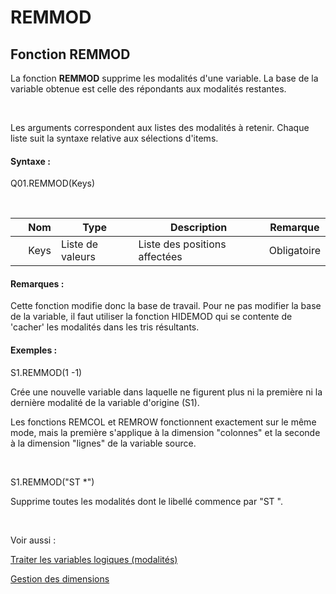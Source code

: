# REMMOD

## Fonction REMMOD

La fonction **REMMOD** supprime les modalités d'une variable. La base de la variable obtenue est celle des répondants aux modalités restantes.

&nbsp;

Les arguments correspondent aux listes des modalités à retenir. Chaque liste suit la syntaxe relative aux sélections d'items.

#### Syntaxe :&nbsp;

Q01.REMMOD(Keys)

&nbsp;

| &nbsp; | **Nom** |**Type**|**Description**|**Remarque** |
| --- | --- | --- | --- | --- |
| &nbsp; | Keys | Liste de valeurs | Liste des positions affectées | Obligatoire |


#### Remarques :

Cette fonction modifie donc la base de travail. Pour ne pas modifier la base de la variable, il faut utiliser la fonction HIDEMOD qui se contente de 'cacher' les modalités dans les tris résultants.

#### Exemples :

S1.REMMOD(1 -1)

Crée une nouvelle variable dans laquelle ne figurent plus ni la première ni la dernière modalité de la variable d'origine (S1).

Les fonctions REMCOL et REMROW fonctionnent exactement sur le même mode, mais la première s'applique à la dimension "colonnes" et la seconde à la dimension "lignes" de la variable source.

&nbsp;

S1.REMMOD("ST \*")

Supprime toutes les modalités dont le libellé commence par "ST ".

&nbsp;

Voir aussi :&nbsp;

[Traiter les variables logiques (modalités)](<Traiterlesvariableslogiquesmoda1.md>)

[Gestion des dimensions](<Gererlesdimensionsdesvariables1.md>)